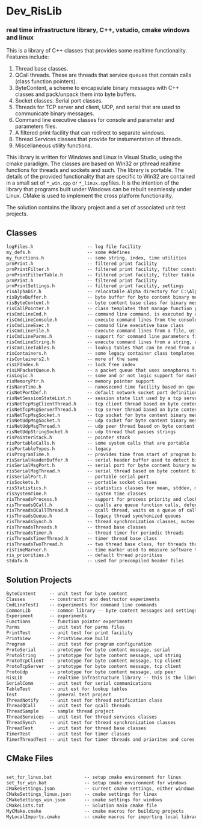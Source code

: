 # Dev_RisLib
### real time infrastructure library, C++, vstudio, cmake windows and linux

This is a library of C++ classes that provides some realtime functionality. Features include:
   1. Thread base classes.
   2. QCall threads. These are threads that service queues that contain calls (class function pointers).
   3. ByteContent, a scheme to encapsulate binary messages with C++ classes and pack/unpack them into byte buffers.
   4. Socket classes. Serial port classes.
   5. Threads for TCP server and client, UDP, and serial that are used to communicate binary messages.
   6. Command line executive classes for console and parameter and parameters files.
   7. A filtered print facility that can redirect to separate windows.
   8. Thread Services classes that provide for instumentation of threads.
   8. Miscellaneous utility functions.

This library is written for Windows and Linux in Visual Studio, using the cmake paradigm. The classes are based on Win32 or pthread realtime functions for threads and sockets and such. The library is portable. The details of the provided functionality that are specific to Win32 are contained in a small set of `*_win.cpp` or `*_linux.cpp`files. It is the intention of the library that programs built under Windows can be rebuilt seamlessly under Linux. CMake is used to implement the cross platform functionality.

The solution contains the library project and a set of associated unit test projects.

## Classes
``` markdown
logFiles.h                    -- log file facility
my_defs.h                     -- some #defines
my_functions.h                -- some string, index, time utilities
prnPrint.h                    -- filtered print facility
prnPrintFilter.h              -- filtered print facility, filter constants
prnPrintFilterTable.h         -- filtered print facility, filter table
prnPrint.h                    -- filtered print facility
prnPrintSettings.h            -- filtered print facility, settings
risAlphaDir.h                 -- relocatable Alpha directory for C:\Alpha\Bin, C:\Alpha\Settings, etc
risByteBuffer.h               -- byte buffer for byte content binary message scheme
risByteContent.h              -- byte content base class for binary message scheme
risCallPointer.h              -- class templates that manage function pointers for c++ classes
risCmdLineCmd.h               -- command line command. is executed by a command line executive
risCmdLineConsole.h           -- execute command lines from the console, using a command line executive
risCmdLineExec.h              -- command line executive base class
risCmdLineFile.h              -- execute command lines from a file, using a command line executive
risCmdLineParms.h             -- support for command line parameters files
risCmdLineString.h            -- execute command lines from a string, using a command line executive
risCmdLineTables.h            -- lookup tables that can be read from a command line file
risContainers.h               -- some legacy container class templates, queues, stacks ...
risContainers2.h              -- more of the same
risLFIndex.h                  -- lock free index
risLMPacketQueue.h            -- a packet queue that uses semaphores to lock concurrent access
risLogic.h                    -- some and or not logic support for masks
risMemoryPtr.h                -- memory pointer support
risNanoTime.h                 -- nanosecond time facility based on cpu clock
risNetPortDef.h               -- default network socket port definitions
risNetSessionStateList.h      -- session state list used by a tcp server to track tcp client connections
risNetTcpMsgClientThread.h    -- tcp client thread based on byte content binary messages
risNetTcpMsgServerThread.h    -- tcp server thread based on byte content binary messages
risNetTcpMsgSocket.h          -- tcp socket for byte content binary messages 
risNetUdpMsgSocket.h          -- udp socket for byte content binary messages 
risNetUdpMsgThread.h          -- udp peer thread based on byte content binary messages
risNetUdpStringSocket.h       -- udp thread that passes strings 
risPointerStack.h             -- pointer stack
risPortableCalls.h            -- some system calls that are portable
risPortableTypes.h            -- legacy
risProgramTime.h              -- provides time from start of program based on hires cpu clock
risSerialHeaderBuffer.h       -- serial header buffer used to detect binary message headers
risSerialMsgPort.h            -- serial port for byte content binary messags
risSerialMsgThread.h          -- serial thread based on byte content binary messages
risSerialPort.h               -- portable serial port
risSockets.h                  -- portable socket classes
risStatistics.h               -- statistics classes for mean, stddev, min,max
risSystemTime.h               -- system time classes
risThreadsProcess.h           -- support for process priority and clocking
risThreadsQCall.h             -- qcalls are queue function calls, deferred procedure calls
risThreadsQCallThread.h       -- qcall thread, waits on a queue of calls and executes them serially
risThreadsQueue.h             -- legacy thread synchonized queues
risThreadsSynch.h             -- thread synchronization classes, mutex semaphores, event semaphores, etc
risThreadsThreads.h           -- thread base classes
risThreadsTimer.h             -- thread timer for periodic threads
risThreadsTimerThread.h       -- timer thread base class
risThreadsTwoThread.h         -- two thread base class, for threads that send a command and wait for a notification
risTimeMarker.h               -- time marker used to measure software timing
ris_priorities.h              -- default thread priorities
stdafx.h                      -- used for precompiled header files
```

## Solution Projects
``` markdown
ByteContent     -- unit test for byte content
Classes         -- constructor and destructor experiments
CmdLineTest1    -- experiments for command line commands
CommonLib       -- common library -- byte content messages and settings
Experiment      -- experiments
Functions       -- function pointer experiments
Parms           -- unit test for parms files
PrintTest       -- unit test for print facility
PrintView       -- PrintView.exe build
Program         -- unit test for program configuration
ProtoSerial     -- prototype for byte content message, serial
ProtoString     -- prototype for byte content message, upd string
ProtoTcpClient  -- prototype for byte content message, tcp client
ProtoTcpServer  -- prototype for byte content message, tcp client
ProtoUdp        -- prototype for byte content message, udp peer
RisLib          -- realtime infrastructure library -- this is the library
SerialComm      -- unit test for serial communications
TableTest       -- unit est for lookup tables
Test            -- general test project
ThreadNotify    -- unit test for thread notification class
ThreadQCall     -- unit test for qcall threads
ThreadSample    -- sample thread project
ThreadServices  -- unit test for thread services classes
ThreadSynch     -- unit test for thread synchronization classes
ThreadTest      -- unit test for thread base classes
TimerTest       -- unit test for timer classes
TimerThreadTest -- unit test for timer threads and priorites and cores
```
 
## CMake Files
``` markdown

set_for_linux.bat            -- setup cmake environment for linux
set_for_win.bat              -- setup cmake environment for windows
CMakeSettings.json           -- current cmake settings, either windows or linux
CMakeSettings_linux.json     -- cmake settings for linux
CMakeSettings_win.json       -- cmake settings for windows
CMakeLists.txt               -- Solution main cmake file
MyCMake.cmake                -- cmake macros for building projects
MyLocalImports.cmake         -- cmake macros for importing local libraries
```
